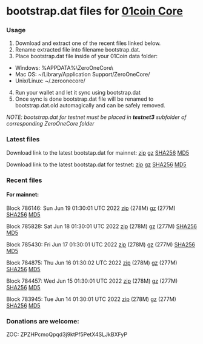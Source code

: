 # bootstrap.dat files for [01coin Core](https://01coin.io)

### Usage

1. Download and extract one of the recent files linked below.
2. Rename extracted file into filename bootstrap.dat.
3. Place bootstrap.dat file inside of your 01Coin data folder:
 - Windows: %APPDATA%\ZeroOneCore\
 - Mac OS: ~/Library/Application Support/ZeroOneCore/
 - Unix/Linux: ~/.zeroonecore/
4. Run your wallet and let it sync using bootstrap.dat
5. Once sync is done bootstrap.dat file will be renamed to bootstrap.dat.old automagically and can be safely removed.

_NOTE: bootstrap.dat for testnet must be placed in **testnet3** subfolder of corresponding ZeroOneCore folder_

### Latest files
Download link to the latest bootstap.dat for mainnet: [zip](https://files.01coin.io/mainnet/bootstrap.dat.zip) [gz](https://files.01coin.io/mainnet/bootstrap.dat.tar.gz) [SHA256](https://files.01coin.io/mainnet/sha256.txt) [MD5](https://files.01coin.io/mainnet/md5.txt)

Download link to the latest bootstap.dat for testnet: [zip](https://files.01coin.io/testnet/bootstrap.dat.zip) [gz](https://files.01coin.io/testnet/bootstrap.dat.tar.gz) [SHA256](https://files.01coin.io/testnet/sha256.txt) [MD5](https://files.01coin.io/testnet/md5.txt)

### Recent files

#### For mainnet:

Block 786146: Sun Jun 19 01:30:01 UTC 2022 [zip](https://files.01coin.io/mainnet/2022-06-19/bootstrap.dat.zip) (278M) [gz](https://files.01coin.io/mainnet/2022-06-19/bootstrap.dat.tar.gz) (277M) [SHA256](https://files.01coin.io/mainnet/2022-06-19/sha256.txt) [MD5](https://files.01coin.io/mainnet/2022-06-19/md5.txt)

Block 785828: Sat Jun 18 01:30:01 UTC 2022 [zip](https://files.01coin.io/mainnet/2022-06-18/bootstrap.dat.zip) (278M) [gz](https://files.01coin.io/mainnet/2022-06-18/bootstrap.dat.tar.gz) (277M) [SHA256](https://files.01coin.io/mainnet/2022-06-18/sha256.txt) [MD5](https://files.01coin.io/mainnet/2022-06-18/md5.txt)

Block 785430: Fri Jun 17 01:30:01 UTC 2022 [zip](https://files.01coin.io/mainnet/2022-06-17/bootstrap.dat.zip) (278M) [gz](https://files.01coin.io/mainnet/2022-06-17/bootstrap.dat.tar.gz) (277M) [SHA256](https://files.01coin.io/mainnet/2022-06-17/sha256.txt) [MD5](https://files.01coin.io/mainnet/2022-06-17/md5.txt)

Block 784875: Thu Jun 16 01:30:02 UTC 2022 [zip](https://files.01coin.io/mainnet/2022-06-16/bootstrap.dat.zip) (278M) [gz](https://files.01coin.io/mainnet/2022-06-16/bootstrap.dat.tar.gz) (277M) [SHA256](https://files.01coin.io/mainnet/2022-06-16/sha256.txt) [MD5](https://files.01coin.io/mainnet/2022-06-16/md5.txt)

Block 784457: Wed Jun 15 01:30:01 UTC 2022 [zip](https://files.01coin.io/mainnet/2022-06-15/bootstrap.dat.zip) (278M) [gz](https://files.01coin.io/mainnet/2022-06-15/bootstrap.dat.tar.gz) (277M) [SHA256](https://files.01coin.io/mainnet/2022-06-15/sha256.txt) [MD5](https://files.01coin.io/mainnet/2022-06-15/md5.txt)

Block 783945: Tue Jun 14 01:30:01 UTC 2022 [zip](https://files.01coin.io/mainnet/2022-06-14/bootstrap.dat.zip) (278M) [gz](https://files.01coin.io/mainnet/2022-06-14/bootstrap.dat.tar.gz) (277M) [SHA256](https://files.01coin.io/mainnet/2022-06-14/sha256.txt) [MD5](https://files.01coin.io/mainnet/2022-06-14/md5.txt)


### Donations are welcome:

ZOC: ZPZHPcmoQpqd3j9ktPf5PetX4SLJkBXFyP
